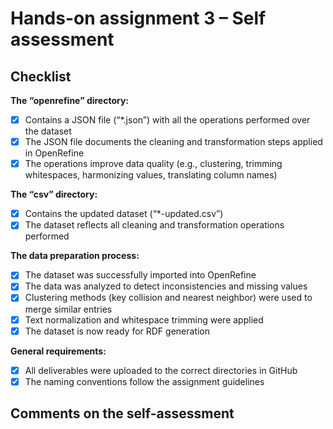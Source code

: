 # Hands-on assignment 3 – Self assessment

## Checklist

**The “openrefine” directory:**

- [X] Contains a JSON file (“*.json”) with all the operations performed over the dataset  
- [X] The JSON file documents the cleaning and transformation steps applied in OpenRefine  
- [X] The operations improve data quality (e.g., clustering, trimming whitespaces, harmonizing values, translating column names)

**The “csv” directory:**

- [X] Contains the updated dataset (“*-updated.csv”)  
- [X] The dataset reflects all cleaning and transformation operations performed  

**The data preparation process:**

- [X] The dataset was successfully imported into OpenRefine  
- [X] The data was analyzed to detect inconsistencies and missing values  
- [X] Clustering methods (key collision and nearest neighbor) were used to merge similar entries  
- [X] Text normalization and whitespace trimming were applied  
- [X] The dataset is now ready for RDF generation

**General requirements:**

- [X] All deliverables were uploaded to the correct directories in GitHub  
- [X] The naming conventions follow the assignment guidelines  

## Comments on the self-assessment